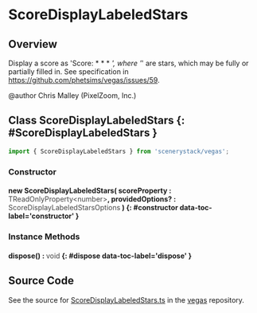 # ScoreDisplayLabeledStars

## Overview

Display a score as 'Score: * * * *', where '*' are stars, which may be fully or partially filled in.
See specification in https://github.com/phetsims/vegas/issues/59.

@author Chris Malley (PixelZoom, Inc.)

## Class ScoreDisplayLabeledStars {: #ScoreDisplayLabeledStars }


```js
import { ScoreDisplayLabeledStars } from 'scenerystack/vegas';
```
### Constructor

#### new ScoreDisplayLabeledStars( scoreProperty : <span style="font-weight: 400; opacity: 80%;">TReadOnlyProperty&lt;number&gt;</span>, providedOptions? : <span style="font-weight: 400; opacity: 80%;">ScoreDisplayLabeledStarsOptions</span> ) {: #constructor data-toc-label='constructor' }

### Instance Methods

#### dispose() : <span style="font-weight: 400; opacity: 80%;">void</span> {: #dispose data-toc-label='dispose' }



## Source Code

See the source for [ScoreDisplayLabeledStars.ts](https://github.com/phetsims/vegas/blob/main/js/ScoreDisplayLabeledStars.ts) in the [vegas](https://github.com/phetsims/vegas) repository.
